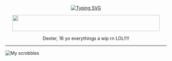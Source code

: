 <p align="center">
<a href="https://git.io/typing-svg"><img src="https://readme-typing-svg.demolab.com?font=times+new+roman&weight=500&size=21&pause=1000&color=882618&background=0D0D0D00&center=true&vCenter=true&width=435&lines=Nightfall+descends+upon+Harvest..." alt="Typing SVG" /></a>
</p>

<p align="center">
  <img width="460" height="50" src="https://github.com/user-attachments/assets/11fadc2d-6506-4f18-9bc8-f6d10d32182a">
</p>

<p align="center">
Dexter, 16 yo
everythings a wip rn LOL!!!!
  
----
</p>

![My scrobbles](https://lastfm-recently-played.vercel.app/api?user=HEYMISERY&count=1)

